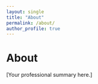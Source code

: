 ```yaml
---
layout: single
title: "About"
permalink: /about/
author_profile: true
---
```


# About

[Your professional summary here.]
